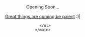 <main>
	<center><div class="cube">
    <div class="face one"></div>
    <div class="face two"></div>
    <div class="face three"></div>
    <div class="face four"></div>
    <div class="face five"></div>
    <div class="face six"></div>
</div>
</div>
<br>
<br>
	<br>
	<br>
	<br>
	<br>
<br>
	<br>
	<br>
	<p>Opening Soon...</p>
<p>
  <a href="#" title="Azik Samarkandiy">Great things are coming be paient</a> 
:)<span>|</span></p> 
      
      </ul>
    </main>
